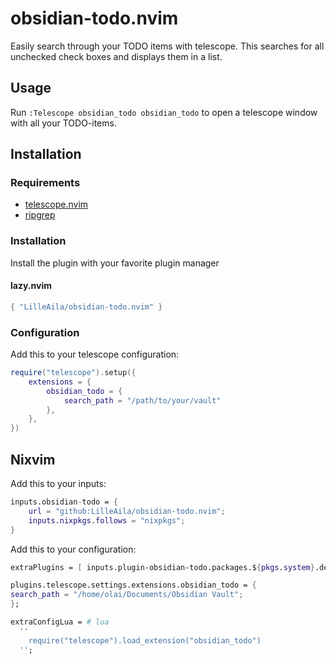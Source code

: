 # obsidian-todo.nvim

Easily search through your TODO items with telescope. This searches for all unchecked check boxes and displays them in a list.

## Usage

Run `:Telescope obsidian_todo obsidian_todo` to open a telescope window with all your TODO-items.

## Installation

### Requirements

- [telescope.nvim](https://github.com/nvim-telescope/telescope.nvim)
- [ripgrep](https://github.com/BurntSushi/ripgrep)

### Installation

Install the plugin with your favorite plugin manager

#### lazy.nvim

```lua
{ "LilleAila/obsidian-todo.nvim" }
```

### Configuration

Add this to your telescope configuration:

```lua
require("telescope").setup({
    extensions = {
        obsidian_todo = {
            search_path = "/path/to/your/vault"
        },
    },
})
```

## Nixvim

Add this to your inputs:

```nix
inputs.obsidian-todo = {
    url = "github:LilleAila/obsidian-todo.nvim";
    inputs.nixpkgs.follows = "nixpkgs";
}
```

Add this to your configuration:

```nix
extraPlugins = [ inputs.plugin-obsidian-todo.packages.${pkgs.system}.default ];

plugins.telescope.settings.extensions.obsidian_todo = {
search_path = "/home/olai/Documents/Obsidian Vault";
};

extraConfigLua = # lua
  ''
    require("telescope").load_extension("obsidian_todo")
  '';
```
